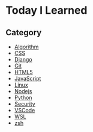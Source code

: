 Today I Learned
===============

Category
---

- [Algorithm](/Algorithm)
- [CSS](/CSS)
- [Django](/Django)
- [Git](/Git)
- [HTML5](/HTML5)
- [JavaScript](/JavaScript)
- [Linux](/Linux)
- [Nodejs](/Nodejs)
- [Python](/Python)
- [Security](/Security)
- [VSCode](/VScode)
- [WSL](/WSL)
- [zsh](/zsh)

